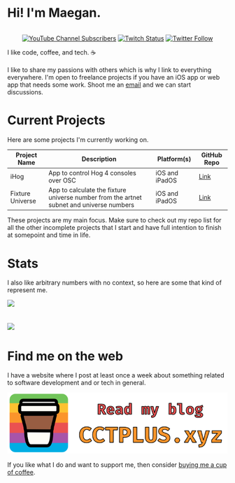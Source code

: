 # Hi! I'm Maegan.
<div style="display:flex;justify-content:center;">

[![YouTube Channel Subscribers](https://img.shields.io/youtube/channel/subscribers/UC6na4Lq0ozPBjHD1X42szEQ?logo=youtube&style=for-the-badge)](https://www.youtube.com/channel/UC6na4Lq0ozPBjHD1X42szEQ) [![Twitch Status](https://img.shields.io/twitch/status/maeganwilson_?logo=twitch&style=for-the-badge)](https://twitch.tv/maeganwilson_) [![Twitter Follow](https://img.shields.io/twitter/follow/maeganwilson_?logo=twitter&style=for-the-badge)](https://twitter.com/maeganwilson_)

</div>
I like code, coffee, and tech. ☕
<br/><br/>
I like to share my passions with others which is why I link to everything everywhere. I'm open to freelance projects if you have an iOS app or web app that needs some work. Shoot me an <a href = "mailto: freelance@cctplus.xyz">email</a> and we can start discussions.

# Current Projects

Here are some projects I'm currently working on.

| Project Name | Description | Platform(s) | GitHub Repo |
| --- | --- | --- | --- |
| iHog | App to control Hog 4 consoles over OSC | iOS and iPadOS | [Link](https://github.com/maeganwilson/iHog4)|
| Fixture Universe | App to calculate the fixture universe number from the artnet subnet and universe numbers | iOS and iPadOS | [Link](https://github.com/maeganwilson/artnet-converter) |

These projects are my main focus. Make sure to check out my repo list for all the other incomplete projects that I start and have full intention to finish at somepoint and time in life.

# Stats

I also like arbitrary numbers with no context, so here are some that kind of represent me.

<a href="https://github.com/anuraghazra/github-readme-stats"><img src="https://github-readme-stats.vercel.app/api?username=maeganwilson&count_private=true&show_icons=true&theme=github_dark"/></a>
<br/><br/><br/>
<a href="https://github.com/anuraghazra/github-readme-stats"><img src="https://github-readme-stats.vercel.app/api/top-langs/?username=maeganwilson&count_private=true&show_icons=true&layout=compact&theme=github_dark"/></a>


# Find me on the web

I have a website where I post at least once a week about something related to software development and or tech in general.

[![My Website: cctplus.xyz](/assets/images/website.png)](https://cctplus.xyz)

If you like what I do and want to support me, then consider [buying me a cup of coffee](https://www.buymeacoffee.com/maeganwilson_).

